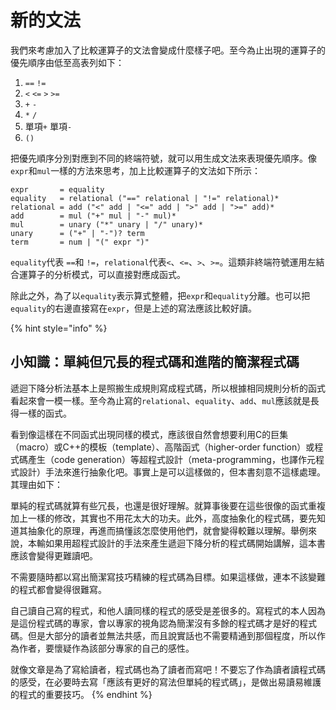 # 新的文法

我們來考慮加入了比較運算子的文法會變成什麼樣子吧。至今為止出現的運算子的優先順序由低至高表列如下：

1. `==` `!=`
2. `<` `<=` `>` `>=`
3. `+` `-`
4. `*` `/`
5. 單項`+` 單項`-`
6. `()`

把優先順序分別對應到不同的終端符號，就可以用生成文法來表現優先順序。像`expr`和`mul`一樣的方法來思考，加上比較運算子的文法如下所示：

```text
expr       = equality
equality   = relational ("==" relational | "!=" relational)*
relational = add ("<" add | "<=" add | ">" add | ">=" add)*
add        = mul ("+" mul | "-" mul)*
mul        = unary ("*" unary | "/" unary)*
unary      = ("+" | "-")? term
term       = num | "(" expr ")"
```

`equality`代表 `==`和 `!=`，`relational`代表`<`、`<=`、`>`、`>=`。這類非終端符號運用左結合運算子的分析模式，可以直接對應成函式。

除此之外，為了以`equality`表示算式整體，把`expr`和`equality`分離。也可以把`equality`的右邊直接寫在`expr`，但是上述的寫法應該比較好讀。

{% hint style="info" %}
## 小知識：單純但冗長的程式碼和進階的簡潔程式碼

遞迴下降分析法基本上是照搬生成規則寫成程式碼，所以根據相同規則分析的函式看起來會一模一樣。至今為止寫的`relational`、`equality`、`add`、`mul`應該就是長得一樣的函式。

看到像這樣在不同函式出現同樣的模式，應該很自然會想要利用C的巨集（macro）或C++的模板（template）、高階函式（higher-order function）或程式碼產生（code generation）等超程式設計（meta-programming，也譯作元程式設計）手法來進行抽象化吧。事實上是可以這樣做的，但本書刻意不這樣處理。其理由如下：

單純的程式碼就算有些冗長，也還是很好理解。就算事後要在這些很像的函式重複加上一樣的修改，其實也不用花太大的功夫。此外，高度抽象化的程式碼，要先知道其抽象化的原理，再進而搞懂該怎麼使用他們，就會變得較難以理解。舉例來說，本輸如果用超程式設計的手法來產生遞迴下降分析的程式碼開始講解，這本書應該會變得更難讀吧。

不需要隨時都以寫出簡潔寫技巧精練的程式碼為目標。如果這樣做，連本不該變難的程式都會變得很難寫。

自己讀自己寫的程式，和他人讀同樣的程式的感受是差很多的。寫程式的本人因為是這份程式碼的專家，會以專家的視角認為簡潔沒有多餘的程式碼才是好的程式碼。但是大部分的讀者並無法共感，而且說實話也不需要精通到那個程度，所以作為作者，要懷疑作為該部分專家的自己的感性。

就像文章是為了寫給讀者，程式碼也為了讀者而寫吧！不要忘了作為讀者讀程式碼的感受，在必要時去寫「應該有更好的寫法但單純的程式碼」，是做出易讀易維護的程式的重要技巧。
{% endhint %}

